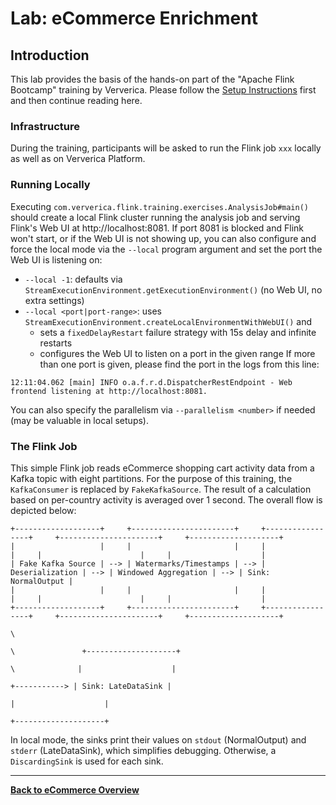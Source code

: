 <!--
Licensed to the Apache Software Foundation (ASF) under one
or more contributor license agreements.  See the NOTICE file
distributed with this work for additional information
regarding copyright ownership.  The ASF licenses this file
to you under the Apache License, Version 2.0 (the
"License"); you may not use this file except in compliance
with the License.  You may obtain a copy of the License at

  http://www.apache.org/licenses/LICENSE-2.0

Unless required by applicable law or agreed to in writing,
software distributed under the License is distributed on an
"AS IS" BASIS, WITHOUT WARRANTIES OR CONDITIONS OF ANY
KIND, either express or implied.  See the License for the
specific language governing permissions and limitations
under the License.
-->

# Lab: eCommerce Enrichment

## Introduction

This lab provides the basis of the hands-on part of the "Apache Flink Bootcamp"
training by Ververica. Please follow the [Setup Instructions](../../README.md#setup-your-development-environment) first
and then continue reading here.

### Infrastructure

During the training, participants will be asked to run the Flink job `xxx` locally as well as on
Ververica Platform.

### Running Locally

Executing `com.ververica.flink.training.exercises.AnalysisJob#main()` should create a local Flink cluster
running the analysis job and serving Flink's Web UI at http://localhost:8081.
If port 8081 is blocked and Flink won't start, or if the Web UI is not showing up, you can also configure and force
the local mode via the `--local` program argument and set the port the Web UI is listening on:

* `--local -1`: defaults via `StreamExecutionEnvironment.getExecutionEnvironment()` (no Web UI, no extra settings)
* `--local <port|port-range>`: uses `StreamExecutionEnvironment.createLocalEnvironmentWithWebUI()` and
  - sets a `fixedDelayRestart` failure strategy with 15s delay and infinite restarts
  - configures the Web UI to listen on a port in the given range
    If more than one port is given, please find the port in the logs from this line:
```
12:11:04.062 [main] INFO o.a.f.r.d.DispatcherRestEndpoint - Web frontend listening at http://localhost:8081.
```

You can also specify the parallelism via `--parallelism <number>` if needed (may be valuable in local setups).

### The Flink Job

This simple Flink job reads eCommerce shopping cart activity data from a Kafka topic with eight partitions. For the purpose of this training,
the `KafkaConsumer` is replaced by `FakeKafkaSource`. The result of a calculation based on per-country activity is
averaged over 1 second. The overall flow is depicted below:

```
+-------------------+     +-----------------------+     +-----------------+     +----------------------+     +--------------------+
|                   |     |                       |     |                 |     |                      |     |                    |
| Fake Kafka Source | --> | Watermarks/Timestamps | --> | Deserialization | --> | Windowed Aggregation | --> | Sink: NormalOutput |
|                   |     |                       |     |                 |     |                      |     |                    |
+-------------------+     +-----------------------+     +-----------------+     +----------------------+     +--------------------+
                                                                                            \
                                                                                             \               +--------------------+
                                                                                              \              |                    |
                                                                                               +-----------> | Sink: LateDataSink |
                                                                                                             |                    |
                                                                                                             +--------------------+
```

In local mode, the sinks print their values on `stdout` (NormalOutput) and `stderr` (LateDataSink), which simplifies debugging.
Otherwise, a `DiscardingSink` is used for each sink.

-----

[**Back to eCommerce Overview**](../README.md)
